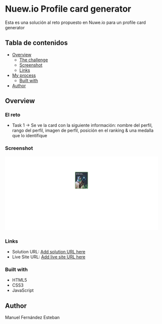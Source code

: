 # Nuew.io Profile card generator


Esta es una solución al reto propuesto en Nuwe.io para un profile card generator

## Tabla de contenidos

- [Overview](#overview)
  - [The challenge](#the-challenge)
  - [Screenshot](#screenshot)
  - [Links](#links)
- [My process](#my-process)
  - [Built with](#built-with) 
- [Author](#author)




## Overview

### El reto


*  Task 1 → Se ve la card con la siguiente información: nombre del perfil, rango del perfil, imagen de perfil, posición en el ranking & una medalla que lo identifique

### Screenshot

![](./screenshot-card-profile.png)


### Links

- Solution URL: [Add solution URL here](https://github.com/ManuelFernandezEsteban/dialog-system.git)
- Live Site URL: [Add live site URL here](https://manuelfernandezesteban.github.io/dialog-system/)


### Built with

- HTML5
- CSS3
- JavaScript



## Author


Manuel Fernández Esteban


